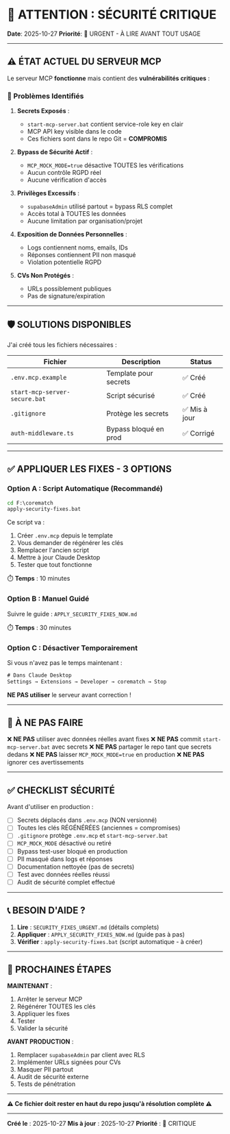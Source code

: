 # 🚨 ATTENTION : SÉCURITÉ CRITIQUE

**Date**: 2025-10-27
**Priorité**: 🔴 URGENT - À LIRE AVANT TOUT USAGE

---

## ⚠️ ÉTAT ACTUEL DU SERVEUR MCP

Le serveur MCP **fonctionne** mais contient des **vulnérabilités critiques** :

### 🔴 Problèmes Identifiés

1. **Secrets Exposés** :
   - `start-mcp-server.bat` contient service-role key en clair
   - MCP API key visible dans le code
   - Ces fichiers sont dans le repo Git = **COMPROMIS**

2. **Bypass de Sécurité Actif** :
   - `MCP_MOCK_MODE=true` désactive TOUTES les vérifications
   - Aucun contrôle RGPD réel
   - Aucune vérification d'accès

3. **Privilèges Excessifs** :
   - `supabaseAdmin` utilisé partout = bypass RLS complet
   - Accès total à TOUTES les données
   - Aucune limitation par organisation/projet

4. **Exposition de Données Personnelles** :
   - Logs contiennent noms, emails, IDs
   - Réponses contiennent PII non masqué
   - Violation potentielle RGPD

5. **CVs Non Protégés** :
   - URLs possiblement publiques
   - Pas de signature/expiration

---

## 🛡️ SOLUTIONS DISPONIBLES

J'ai créé tous les fichiers nécessaires :

| Fichier | Description | Status |
|---------|-------------|--------|
| `.env.mcp.example` | Template pour secrets | ✅ Créé |
| `start-mcp-server-secure.bat` | Script sécurisé | ✅ Créé |
| `.gitignore` | Protège les secrets | ✅ Mis à jour |
| `auth-middleware.ts` | Bypass bloqué en prod | ✅ Corrigé |

---

## ✅ APPLIQUER LES FIXES - 3 OPTIONS

### Option A : Script Automatique (Recommandé)

```cmd
cd F:\corematch
apply-security-fixes.bat
```

Ce script va :
1. Créer `.env.mcp` depuis le template
2. Vous demander de régénérer les clés
3. Remplacer l'ancien script
4. Mettre à jour Claude Desktop
5. Tester que tout fonctionne

⏱️ **Temps** : 10 minutes

### Option B : Manuel Guidé

Suivre le guide : `APPLY_SECURITY_FIXES_NOW.md`

⏱️ **Temps** : 30 minutes

### Option C : Désactiver Temporairement

Si vous n'avez pas le temps maintenant :

```cmd
# Dans Claude Desktop
Settings → Extensions → Developer → corematch → Stop
```

**NE PAS utiliser** le serveur avant correction !

---

## 🚫 À NE PAS FAIRE

❌ **NE PAS** utiliser avec données réelles avant fixes
❌ **NE PAS** commit `start-mcp-server.bat` avec secrets
❌ **NE PAS** partager le repo tant que secrets dedans
❌ **NE PAS** laisser `MCP_MOCK_MODE=true` en production
❌ **NE PAS** ignorer ces avertissements

---

## ✅ CHECKLIST SÉCURITÉ

Avant d'utiliser en production :

- [ ] Secrets déplacés dans `.env.mcp` (NON versionné)
- [ ] Toutes les clés RÉGÉNÉRÉES (anciennes = compromises)
- [ ] `.gitignore` protège `.env.mcp` et `start-mcp-server.bat`
- [ ] `MCP_MOCK_MODE` désactivé ou retiré
- [ ] Bypass test-user bloqué en production
- [ ] PII masqué dans logs et réponses
- [ ] Documentation nettoyée (pas de secrets)
- [ ] Test avec données réelles réussi
- [ ] Audit de sécurité complet effectué

---

## 📞 BESOIN D'AIDE ?

1. **Lire** : `SECURITY_FIXES_URGENT.md` (détails complets)
2. **Appliquer** : `APPLY_SECURITY_FIXES_NOW.md` (guide pas à pas)
3. **Vérifier** : `apply-security-fixes.bat` (script automatique - à créer)

---

## 🎯 PROCHAINES ÉTAPES

**MAINTENANT** :
1. Arrêter le serveur MCP
2. Régénérer TOUTES les clés
3. Appliquer les fixes
4. Tester
5. Valider la sécurité

**AVANT PRODUCTION** :
1. Remplacer `supabaseAdmin` par client avec RLS
2. Implémenter URLs signées pour CVs
3. Masquer PII partout
4. Audit de sécurité externe
5. Tests de pénétration

---

**⚠️ Ce fichier doit rester en haut du repo jusqu'à résolution complète ⚠️**

---

**Créé le** : 2025-10-27
**Mis à jour** : 2025-10-27
**Priorité** : 🔴 CRITIQUE
